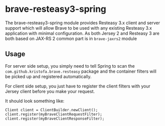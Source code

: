 # brave-resteasy3-spring #

The brave-resteasy3-spring module provides Resteasy 3.x client and server support which will allow Brave to be used with any
existing Resteasy 3.x application with minimal configuration. As both Jersey 2 and Resteasy 3 are both based on JAX-RS 2 
common part is in `brave-jaxrs2` module

## Usage ##

For server side setup, you simply need to tell Spring to scan the `com.github.kristofa.brave.resteasy` package and
the container filters will be picked up and registered automatically.

For client side setup, you just have to register the client filters with your Jersey client before you make your request.

It should look something like:

    Client client = ClientBuilder.newClient();
    client.register(myBraveClientRequestFilter);
    client.register(myBraveClientResponseFilter);

